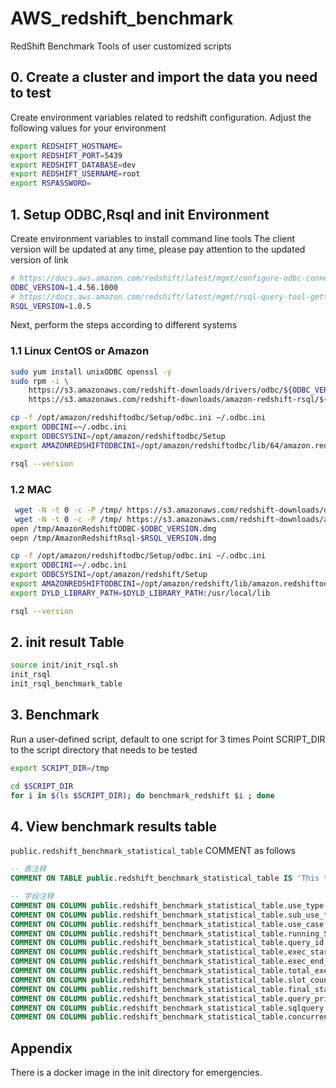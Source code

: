 # AWS_redshift_benchmark

RedShift Benchmark Tools of user customized scripts
## 0. Create a cluster and import the data you need to test
Create environment variables related to redshift configuration. Adjust the following values for your environment
```zsh
export REDSHIFT_HOSTNAME=
export REDSHIFT_PORT=5439
export REDSHIFT_DATABASE=dev
export REDSHIFT_USERNAME=root
export RSPASSWORD=
```
## 1. Setup ODBC,Rsql and init Environment

Create environment variables to install command line tools
The client version will be updated at any time, please pay attention to the updated version of link
```zsh
# https://docs.aws.amazon.com/redshift/latest/mgmt/configure-odbc-connection.html#odbc-driver-linux-how-to-install
ODBC_VERSION=1.4.56.1000
# https://docs.aws.amazon.com/redshift/latest/mgmt/rsql-query-tool-getting-started.html
RSQL_VERSION=1.0.5
```

Next, perform the steps according to different systems

### 1.1 Linux CentOS or Amazon

```zsh
sudo yum install unixODBC openssl -y
sudo rpm -i \
    https://s3.amazonaws.com/redshift-downloads/drivers/odbc/${ODBC_VERSION}/AmazonRedshiftODBC-64-bit-${ODBC_VERSION}-1.x86_64.rpm \
    https://s3.amazonaws.com/redshift-downloads/amazon-redshift-rsql/${RSQL_VERSION}/AmazonRedshiftRsql-${RSQL_VERSION}-1.x86_64.rpm

cp -f /opt/amazon/redshiftodbc/Setup/odbc.ini ~/.odbc.ini
export ODBCINI=~/.odbc.ini
export ODBCSYSINI=/opt/amazon/redshiftodbc/Setup
export AMAZONREDSHIFTODBCINI=/opt/amazon/redshiftodbc/lib/64/amazon.redshiftodbc.ini

rsql --version
```

### 1.2 MAC

```zsh
 wget -N -t 0 -c -P /tmp/ https://s3.amazonaws.com/redshift-downloads/drivers/odbc/$ODBC_VERSION/AmazonRedshiftODBC-$ODBC_VERSION.dmg
 wget -N -t 0 -c -P /tmp/ https://s3.amazonaws.com/redshift-downloads/amazon-redshift-rsql/$RSQL_VERSION/AmazonRedshiftRsql-$RSQL_VERSION.dmg
open /tmp/AmazonRedshiftODBC-$ODBC_VERSION.dmg
oepn /tmp/AmazonRedshiftRsql-$RSQL_VERSION.dmg

cp -f /opt/amazon/redshiftodbc/Setup/odbc.ini ~/.odbc.ini
export ODBCINI=~/.odbc.ini
export ODBCSYSINI=/opt/amazon/redshift/Setup
export AMAZONREDSHIFTODBCINI=/opt/amazon/redshift/lib/amazon.redshiftodbc.ini
export DYLD_LIBRARY_PATH=$DYLD_LIBRARY_PATH:/usr/local/lib

rsql --version
```

## 2. init result Table
```zsh
source init/init_rsql.sh
init_rsql
init_rsql_benchmark_table
```

## 3. Benchmark 
Run a user-defined script, default to one script for 3 times
Point SCRIPT_DIR to the script directory that needs to be tested
```zsh
export SCRIPT_DIR=/tmp
```
```zsh
cd $SCRIPT_DIR
for i in $(ls $SCRIPT_DIR); do benchmark_redshift $i ; done
```

## 4. View benchmark results table

`public.redshift_benchmark_statistical_table`
COMMENT as follows
```sql
-- 表注释
COMMENT ON TABLE public.redshift_benchmark_statistical_table IS 'This table stores redshift benchmark data';

-- 字段注释
COMMENT ON COLUMN public.redshift_benchmark_statistical_table.use_type IS '用例的类型';
COMMENT ON COLUMN public.redshift_benchmark_statistical_table.sub_use_type IS '用例子类型';
COMMENT ON COLUMN public.redshift_benchmark_statistical_table.use_case IS '用例名称';
COMMENT ON COLUMN public.redshift_benchmark_statistical_table.running_Sequence IS '执行的序列';
COMMENT ON COLUMN public.redshift_benchmark_statistical_table.query_id IS 'integer	查询 ID。如果重新启动了某个查询，则会为该查询分配一个新的查询 ID 但不分配新的任务 ID';
COMMENT ON COLUMN public.redshift_benchmark_statistical_table.exec_start_time IS 'timestamp	查询开始在服务类中执行的时间。';
COMMENT ON COLUMN public.redshift_benchmark_statistical_table.exec_end_time IS 'timestamp	查询在服务类中完成执行的时间。';
COMMENT ON COLUMN public.redshift_benchmark_statistical_table.total_exec_time IS '查询在服务类中完成执行的时间。';
COMMENT ON COLUMN public.redshift_benchmark_statistical_table.slot_count IS 'integer	WLM 查询槽位数。';
COMMENT ON COLUMN public.redshift_benchmark_statistical_table.final_state IS '执行后的状态';
COMMENT ON COLUMN public.redshift_benchmark_statistical_table.query_priority IS '执行优先级';
COMMENT ON COLUMN public.redshift_benchmark_statistical_table.sqlquery IS '具体执行的SQL';
COMMENT ON COLUMN public.redshift_benchmark_statistical_table.concurrency_scaling_status IS '并发扩展 指示查询运行在主集群还是并发扩展集群上。可能值如下所示：0 - 运行在主集群上；1 - 运行在并发扩展集群上；> 1 - 运行在主集群上 ';

```

## Appendix
There is a docker image in the init directory for emergencies.